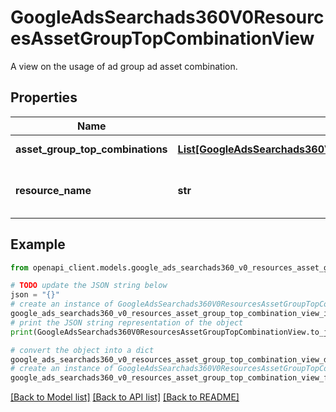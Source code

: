 # GoogleAdsSearchads360V0ResourcesAssetGroupTopCombinationView

A view on the usage of ad group ad asset combination.

## Properties

Name | Type | Description | Notes
------------ | ------------- | ------------- | -------------
**asset_group_top_combinations** | [**List[GoogleAdsSearchads360V0ResourcesAssetGroupAssetCombinationData]**](GoogleAdsSearchads360V0ResourcesAssetGroupAssetCombinationData.md) | Output only. The top combinations of assets that served together. | [optional] [readonly] 
**resource_name** | **str** | Output only. The resource name of the asset group top combination view. AssetGroup Top Combination view resource names have the form: &#x60;\&quot;customers/{customer_id}/assetGroupTopCombinationViews/{asset_group_id}~{asset_combination_category}\&quot; | [optional] [readonly] 

## Example

```python
from openapi_client.models.google_ads_searchads360_v0_resources_asset_group_top_combination_view import GoogleAdsSearchads360V0ResourcesAssetGroupTopCombinationView

# TODO update the JSON string below
json = "{}"
# create an instance of GoogleAdsSearchads360V0ResourcesAssetGroupTopCombinationView from a JSON string
google_ads_searchads360_v0_resources_asset_group_top_combination_view_instance = GoogleAdsSearchads360V0ResourcesAssetGroupTopCombinationView.from_json(json)
# print the JSON string representation of the object
print(GoogleAdsSearchads360V0ResourcesAssetGroupTopCombinationView.to_json())

# convert the object into a dict
google_ads_searchads360_v0_resources_asset_group_top_combination_view_dict = google_ads_searchads360_v0_resources_asset_group_top_combination_view_instance.to_dict()
# create an instance of GoogleAdsSearchads360V0ResourcesAssetGroupTopCombinationView from a dict
google_ads_searchads360_v0_resources_asset_group_top_combination_view_from_dict = GoogleAdsSearchads360V0ResourcesAssetGroupTopCombinationView.from_dict(google_ads_searchads360_v0_resources_asset_group_top_combination_view_dict)
```
[[Back to Model list]](../README.md#documentation-for-models) [[Back to API list]](../README.md#documentation-for-api-endpoints) [[Back to README]](../README.md)


